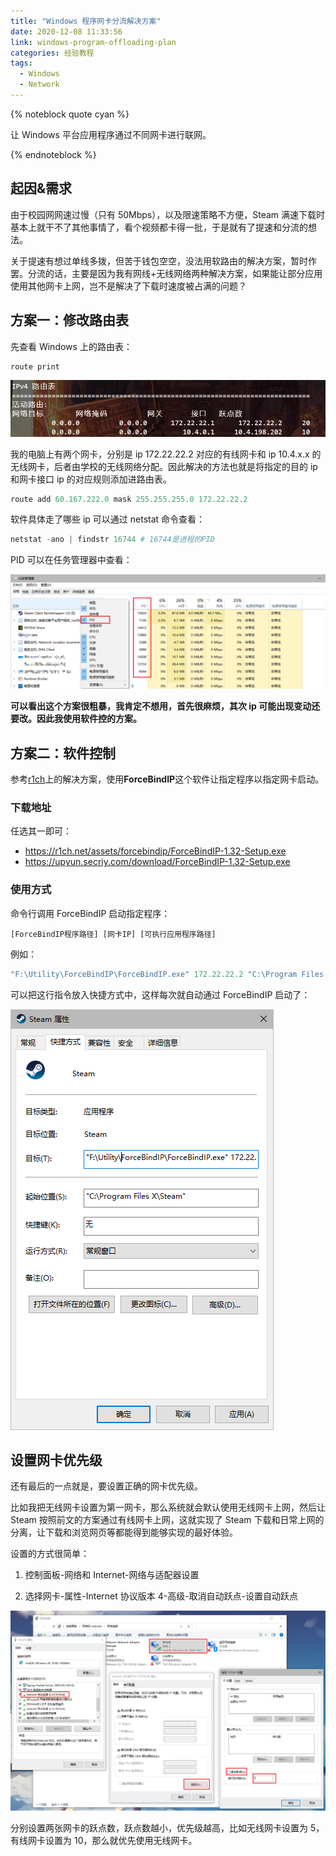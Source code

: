 ```yaml
---
title: "Windows 程序网卡分流解决方案"
date: 2020-12-08 11:33:56
link: windows-program-offloading-plan
categories: 经验教程
tags:
  - Windows
  - Network
---
```


{% noteblock quote cyan %}

让 Windows 平台应用程序通过不同网卡进行联网。

{% endnoteblock %}

<!-- more -->

## 起因&需求

由于校园网网速过慢（只有 50Mbps），以及限速策略不方便，Steam 满速下载时基本上就干不了其他事情了，看个视频都卡得一批，于是就有了提速和分流的想法。

关于提速有想过单线多拨，但苦于钱包空空，没法用软路由的解决方案，暂时作罢。分流的话，主要是因为我有网线+无线网络两种解决方案，如果能让部分应用使用其他网卡上网，岂不是解决了下载时速度被占满的问题？

## 方案一：修改路由表

先查看 Windows 上的路由表：

```powershell
route print
```

![](Windows-程序网卡分流解决方案/image-20201208114218499.png)

我的电脑上有两个网卡，分别是 ip 172.22.22.2 对应的有线网卡和 ip 10.4.x.x 的无线网卡，后者由学校的无线网络分配。因此解决的方法也就是将指定的目的 ip 和网卡接口 ip 的对应规则添加进路由表。

```powershell
route add 60.167.222.0 mask 255.255.255.0 172.22.22.2
```

软件具体走了哪些 ip 可以通过 netstat 命令查看：

```powershell
netstat -ano | findstr 16744 # 16744是进程的PID
```

PID 可以在任务管理器中查看：

![](Windows-程序网卡分流解决方案/image-20201208115136918.png)

**可以看出这个方案很粗暴，我肯定不想用，首先很麻烦，其次 ip 可能出现变动还要改。因此我使用软件控的方案。**

## 方案二：软件控制

参考[r1ch](https://r1ch.net/projects/forcebindip)上的解决方案，使用**ForceBindIP**这个软件让指定程序以指定网卡启动。

### 下载地址

任选其一即可：

- https://r1ch.net/assets/forcebindip/ForceBindIP-1.32-Setup.exe
- https://upyun.secriy.com/download/ForceBindIP-1.32-Setup.exe

### 使用方式

命令行调用 ForceBindIP 启动指定程序：

`[ForceBindIP程序路径] [网卡IP] [可执行应用程序路径]`

例如：

```powershell
"F:\Utility\ForceBindIP\ForceBindIP.exe" 172.22.22.2 "C:\Program Files X\Steam\steam.exe"
```

可以把这行指令放入快捷方式中，这样每次就自动通过 ForceBindIP 启动了：

![image-20201208121555647](Windows-程序网卡分流解决方案/image-20201208121555647.png)

## 设置网卡优先级

还有最后的一点就是，要设置正确的网卡优先级。

比如我把无线网卡设置为第一网卡，那么系统就会默认使用无线网卡上网，然后让 Steam 按照前文的方案通过有线网卡上网，这就实现了 Steam 下载和日常上网的分离，让下载和浏览网页等都能得到能够实现的最好体验。

设置的方式很简单：

1. 控制面板-网络和 Internet-网络与适配器设置

2. 选择网卡-属性-Internet 协议版本 4-高级-取消自动跃点-设置自动跃点

![](Windows-程序网卡分流解决方案/image-20201208140108641.png)

分别设置两张网卡的跃点数，跃点数越小，优先级越高，比如无线网卡设置为 5，有线网卡设置为 10，那么就优先使用无线网卡。
